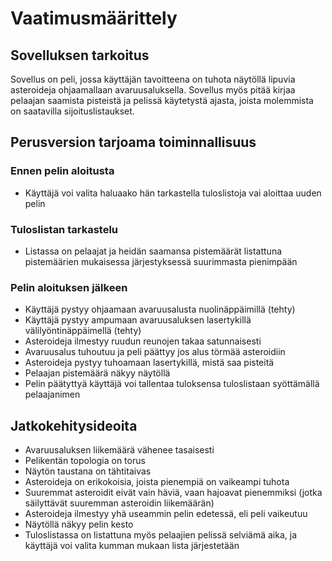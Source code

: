 # Vaatimusmäärittely


## Sovelluksen tarkoitus

Sovellus on peli, jossa käyttäjän tavoitteena on tuhota näytöllä lipuvia 
asteroideja ohjaamallaan avaruusaluksella. Sovellus myös pitää kirjaa pelaajan 
saamista pisteistä ja pelissä käytetystä ajasta, joista molemmista on saatavilla 
sijoituslistaukset.

## Perusversion tarjoama toiminnallisuus


### Ennen pelin aloitusta

- Käyttäjä voi valita haluaako hän tarkastella tuloslistoja vai aloittaa uuden 
pelin

### Tuloslistan tarkastelu

- Listassa on pelaajat ja heidän saamansa pistemäärät listattuna pistemäärien mukaisessa järjestyksessä suurimmasta pienimpään

### Pelin aloituksen jälkeen

- Käyttäjä pystyy ohjaamaan avaruusalusta nuolinäppäimillä (tehty)
- Käyttäjä pystyy ampumaan avaruusaluksen lasertykillä välilyöntinäppäimellä (tehty)
- Asteroideja ilmestyy ruudun reunojen takaa satunnaisesti
- Avaruusalus tuhoutuu ja peli päättyy jos alus törmää asteroidiin
- Asteroideja pystyy tuhoamaan lasertykillä, mistä saa pisteitä
- Pelaajan pistemäärä näkyy näytöllä
- Pelin päätyttyä käyttäjä voi tallentaa tuloksensa tuloslistaan syöttämällä 
pelaajanimen


## Jatkokehitysideoita

- Avaruusaluksen liikemäärä vähenee tasaisesti
- Pelikentän topologia on torus
- Näytön taustana on tähtitaivas
- Asteroideja on erikokoisia, joista pienempiä on vaikeampi tuhota
- Suuremmat asteroidit eivät vain häviä, vaan hajoavat pienemmiksi (jotka 
säilyttävät suuremman asteroidin liikemäärän)
- Asteroideja ilmestyy yhä useammin pelin edetessä, eli peli vaikeutuu
- Näytöllä näkyy pelin kesto
- Tuloslistassa on listattuna myös pelaajien pelissä selviämä aika, ja käyttäjä voi 
valita kumman mukaan lista järjestetään
